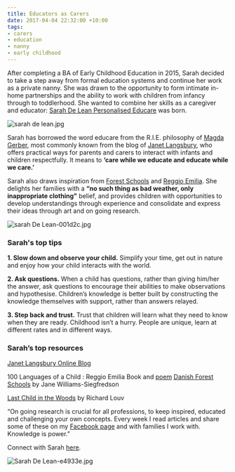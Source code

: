 ```yaml
---
title: Educators as Carers
date: 2017-04-04 22:32:00 +10:00
tags:
- carers
- education
- nanny
- early childhood
---
```


After completing a BA of Early Childhood Education in 2015, Sarah decided to take a step away from formal education systems and continue her work as a private nanny. She was drawn to the opportunity to form intimate in-home partnerships and the ability to work with children from infancy through to toddlerhood. She wanted to combine her skills as a caregiver and educator: [Sarah De Lean Personalised Educare](https://www.facebook.com/Sarah-de-Lean-Personalised-Educare-1116343531731344/) was born. 

![sarah de lean.jpg](/uploads/sarah%20de%20lean.jpg)

Sarah has borrowed the word educare from the R.I.E. philosophy of [Magda Gerber](https://www.rie.org/about/our-founder/), most commonly known from the blog of [Janet Langsbury](http://www.janetlansbury.com/), who offers practical ways for parents and carers to interact with infants and children respectfully. It means to **‘care while we educate and educate while we care.’**

Sarah also draws inspiration from [Forest Schools](http://www.forestschoolcanada.ca/uncategorized/letting-a-wrong-answer-stand) and [Reggio Emilia](http://www.aneverydaystory.com/beginners-guide-to-reggio-emilia/main-principles/). She delights her families with a **“no such thing as bad weather, only inappropriate clothing"** belief, and provides children with opportunities to develop understandings through experience and consolidate and express their ideas through art and on going research. 

![sarah De Lean-001d2c.jpg](/uploads/sarah%20De%20Lean-001d2c.jpg)


### Sarah's top tips

**1. Slow down and observe your child.** 
Simplify your time, get out in nature and enjoy how your child interacts with the world. 

**2. Ask questions.**
When a child has questions, rather than giving him/her the answer, ask questions to encourage their abilities to make observations and hypothesise. Children’s knowledge is better built by constructing the knowledge themselves with support, rather than answers relayed.

**3. Step back and trust.**
Trust that children will learn what they need to know when they are ready.  Childhood isn’t a hurry. People are unique, learn at different rates and in different ways.


### Sarah’s top resources

[Janet Langsbury Online Blog](http://www.janetlansbury.com/)
 
100 Languages of a Child : Reggio Emilia
Book and [poem](http://www.chevychasereggio.com/poem.htm)
[
Danish Forest Schools](https://www.bookdepository.com/Understanding-Danish-Forest-School-Approach-Jane-Williams-Siegfredson/9780415581134) by Jane Williams-Siegfredson

[Last Child in the Woods](http://richardlouv.com/books/last-child/) by Richard Louv


“On going research is crucial for all professions, to keep inspired, educated and challenging your own concepts. Every week I read articles and share some of these on my [Facebook page](https://www.facebook.com/Sarah-de-Lean-Personalised-Educare-1116343531731344/) and with families I work with. Knowledge is power.” 

Connect with Sarah [here](https://www.facebook.com/Sarah-de-Lean-Personalised-Educare-1116343531731344/). 

![Sarah De Lean-e4933e.jpg](/uploads/Sarah%20De%20Lean-e4933e.jpg)